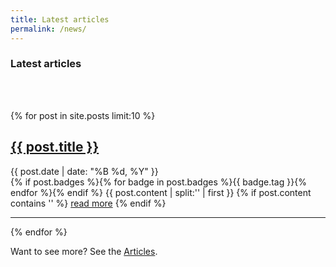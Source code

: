 ```yaml
---
title: Latest articles
permalink: /news/
---
```


### Latest articles
<!-- <p>Subscribe with <a href="{{ site.baseurl }}/feed.xml">RSS</a> to keep up with the latest news.
For site changes, see the <a href="https://github.com/{{ site.github_user }}/{{ site.github_repo }}/blob/master/CHANGELOG.md">changelog</a> kept with the code base.</p> -->

<br>
<br>

{% for post in site.posts limit:10 %}
   <div class="post-preview">
   <h2><a href="{{ site.baseurl }}{{ post.url }}">{{ post.title }}</a></h2>
   <span class="post-date">{{ post.date | date: "%B %d, %Y" }}</span><br>
   {% if post.badges %}{% for badge in post.badges %}<span class="badge badge-{{ badge.type }}">{{ badge.tag }}</span>{% endfor %}{% endif %}
   {{ post.content | split:'<!--more-->' | first }}
   {% if post.content contains '<!--more-->' %}
      <a href="{{ site.baseurl }}{{ post.url }}">read more</a>
   {% endif %}
   </div>
   <hr>
{% endfor %}

Want to see more? See the <a href="{{ site.baseurl }}/archive/">Articles</a>.
